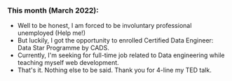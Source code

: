### This month (March 2022):
- Well to be honest, I am forced to be involuntary professional unemployed (Help me!)
- But luckily, I got the opportunity to enrolled Certified Data Engineer: Data Star Programme by CADS.
- Currently, I'm seeking for full-time job related to Data engineering while teaching myself web development.
- That's it. Nothing else to be said. Thank you for 4-line my TED talk.


